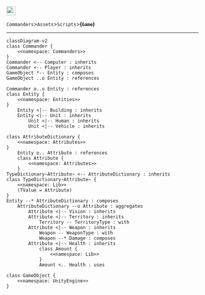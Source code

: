 ﻿<a href="https://github.com/Galacticai/Commanders/blob/dev/Assets/Scripts/Game">
    <img height=24 src="https://img.shields.io/badge/Namespace%20Overview-Game-white?color=informational&style=flat-square" />
</a>
<br/>

`Commanders`>`Assets`>`Scripts`>**(`Game`)**

---

```mermaid
classDiagram-v2
class Commander {
    <<namespace: Commanders>>
}
Commander <-- Computer : inherits
Commander <-- Player : inherits
GameObject *-- Entity : composes
GameObject ..o Entity : references

Commander o..o Entity : references
class Entity {
    <<namespace: Entities>>
}
    Entity <|-- Building : inherits
    Entity <|-- Unit : inherits
        Unit <|-- Human : inherits
        Unit <|-- Vehicle : inherits

class AttributeDictionary {
    <<namespace: Attributes>>
}
    Entity o.. Attribute : references
    class Attribute {
        <<namespace: Attributes>>
    }
TypeDictionary~Attribute~ <-- AttributeDictionary : inherits
class TypeDictionary~Attribute~ {
    <<namespace: Lib>>
    (TValue = Attribute)
}
Entity --* AttributeDictionary : composes
    AttributeDictionary --o Attribute : aggregates
        Attribute <|-- Vision : inherits
        Attribute <|-- Territory : inherits
            Territory -- TerritoryType : with
        Attribute <|-- Weapon : inherits
            Weapon -- WeaponType : with
            Weapon --* Damage : composes
        Attribute <|-- Health : inherits
            class Amount {
                <<namespace: Lib>>
            }
            Amount <.. Health : uses

class GameObject {
    <<namespace: UnityEngine>>
}
```
